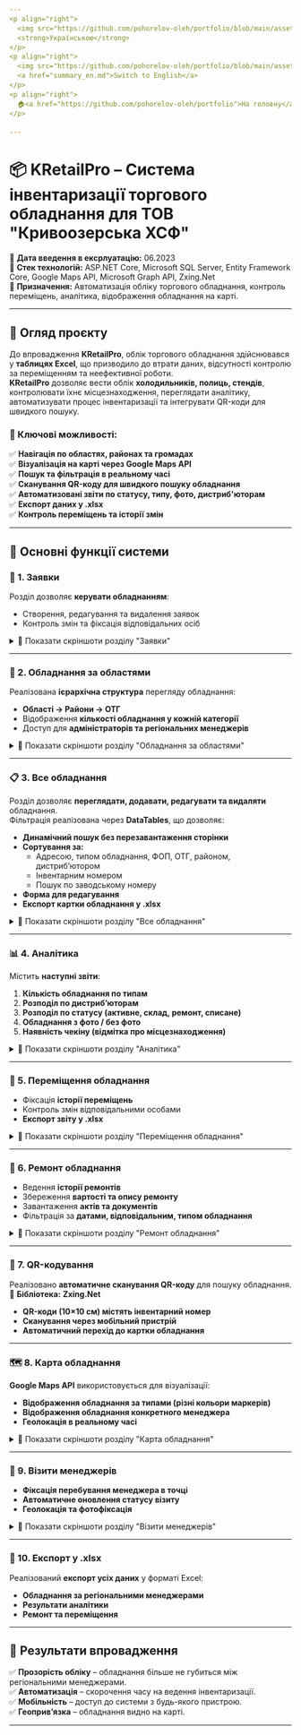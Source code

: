 ```yaml
---
<p align="right">
  <img src="https://github.com/pohorelov-oleh/portfolio/blob/main/assets/images/Flag_of_Ukraine_(dark_blue).svg" width="20">  
  <strong>Українською</strong>    
</p>
<p align="right">
  <img src="https://github.com/pohorelov-oleh/portfolio/blob/main/assets/images/Flag_of_the_United_States.svg" width="20">  
  <a href="summary_en.md">Switch to English</a>    
</p>
<p align="right">
  🏠<a href="https://github.com/pohorelov-oleh/portfolio">На головну</a>
</p>

---
```


# 📦 KRetailPro – Система інвентаризації торгового обладнання для ТОВ "Кривоозерська ХСФ"
 
📍 **Дата введення в ексрлуатацію:** 06.2023  
📍 **Стек технологій:** ASP.NET Core, Microsoft SQL Server, Entity Framework Core, Google Maps API, Microsoft Graph API, Zxing.Net  
📍 **Призначення:** Автоматизація обліку торгового обладнання, контроль переміщень, аналітика, відображення обладнання на карті.  

---

## 🚀 Огляд проєкту

До впровадження **KRetailPro**, облік торгового обладнання здійснювався у **таблицях Excel**, що призводило до втрати даних, відсутності контролю за переміщенням та неефективної роботи.  
**KRetailPro** дозволяє вести облік **холодильників, полиць, стендів**, контролювати їхнє місцезнаходження, переглядати аналітику, автоматизувати процес інвентаризації та інтегрувати QR-коди для швидкого пошуку.

### 📌 Ключові можливості:
✅ **Навігація по областях, районах та громадах**  
✅ **Візуалізація на карті через Google Maps API**  
✅ **Пошук та фільтрація в реальному часі**  
✅ **Сканування QR-коду для швидкого пошуку обладнання**  
✅ **Автоматизовані звіти по статусу, типу, фото, дистриб'юторам**  
✅ **Експорт даних у .xlsx**  
✅ **Контроль переміщень та історії змін**  

---

## 🎯 Основні функції системи

### 📝 1. Заявки  
Розділ дозволяє **керувати обладнанням**:
- Створення, редагування та видалення заявок  
- Контроль змін та фіксація відповідальних осіб  

<details>
<summary>📸 Показати скріншоти розділу "Заявки"</summary>

![Image 1](assets/1.application-index.png)
![Image 2](assets/1.1.application-create.png)  
![Image 3](assets/1.2.application-excel.png)

</details>  

---

### 📌 2. Обладнання за областями  
Реалізована **ієрархічна структура** перегляду обладнання:
- **Області → Райони → ОТГ**  
- Відображення **кількості обладнання у кожній категорії**  
- Доступ для **адміністраторів та регіональних менеджерів**  

<details>
<summary>📸 Показати скріншоти розділу "Обладнання за областями"</summary>

![Mail Index](assets/2.navigation-1.png)  
![Mail Create](assets/2.navigation-2.png)
![Mail Create](assets/2.navigation-3.png)
![Mail Create](assets/2.navigation-4.png)

</details>

---

### 📋 3. Все обладнання  
Розділ дозволяє **переглядати, додавати, редагувати та видаляти** обладнання.  
Фільтрація реалізована через **DataTables**, що дозволяє:
- **Динамічний пошук без перезавантаження сторінки**  
- **Сортування за:**  
  - Адресою, типом обладнання, ФОП, ОТГ, районом, дистриб’ютором  
  - Інвентарним номером  
  - Пошук по заводському номеру  
- **Форма для редагування**  
- **Експорт картки обладнання у .xlsx**  

<details>
<summary>📸 Показати скріншоти розділу "Все обладнання"</summary>

![Mail Index](assets/3.all-equipment-1.png)  
![Mail Create](assets/3.1.all-equipment-edit.png)

</details>

---

### 📊 4. Аналітика  
Містить **наступні звіти**:
1. **Кількість обладнання по типам**  
2. **Розподіл по дистриб’юторам**  
3. **Розподіл по статусу (активне, склад, ремонт, списане)**  
4. **Обладнання з фото / без фото**  
5. **Наявність чекіну (відмітка про місцезнаходження)**  

<details>
<summary>📸 Показати скріншоти розділу "Аналітика"</summary>

![Mail Index](assets/4.reports-index.png)  
![Mail Create](assets/4.1.reports-byTypes.png)
![Mail Create](assets/4.2.reports-byDistributors.png)
![Mail Create](assets/4.3.reports-byStatus.png)
![Mail Create](assets/4.4.reports-byPhoto.png)
![Mail Create](assets/4.5.reports-byCheckin.png)

</details>

---

### 🔄 5. Переміщення обладнання  
- Фіксація **історії переміщень**  
- Контроль змін відповідальними особами  
- **Експорт звіту у .xlsx**  

<details>
<summary>📸 Показати скріншоти розділу "Переміщення обладнання"</summary>

![Mail Index](assets/5.moving-equipment.png)  

</details>  

---

### 🔧 6. Ремонт обладнання  
- Ведення **історії ремонтів**  
- Збереження **вартості та опису ремонту**  
- Завантаження **актів та документів**  
- Фільтрація за **датами, відповідальним, типом обладнання**  

<details>
<summary>📸 Показати скріншоти розділу "Ремонт обладнання"</summary>

![Mail Index](assets/6.repair-equipment.png)  

</details>  

---

### 📲 7. QR-кодування  
Реалізовано **автоматичне сканування QR-коду** для пошуку обладнання.  
📌 **Бібліотека:** **Zxing.Net**  

- **QR-коди (10×10 см) містять інвентарний номер**  
- **Сканування через мобільний пристрій**  
- **Автоматичний перехід до картки обладнання**  

---

### 🗺 8. Карта обладнання  
**Google Maps API** використовується для візуалізації:
- **Відображення обладнання за типами (різні кольори маркерів)**  
- **Відображення обладнання конкретного менеджера**  
- **Геолокація в реальному часі**  

<details>
<summary>📸 Показати скріншоти розділу "Карта обладнання"</summary>

![Mail Index](assets/8.equipment-map.png)  
![Mail Create](assets/8.1.equipment-map-1.png)
![Mail Create](assets/8.2.equipment-map-2.png)

</details>  

---

### 📌 9. Візити менеджерів  
- **Фіксація перебування менеджера в точці**  
- **Автоматичне оновлення статусу візиту**  
- **Геолокація та фотофіксація**  

<details>
<summary>📸 Показати скріншоти розділу "Візити менеджерів"</summary>

![Mail Index](assets/9.visits.png)

</details>  

---

### 📂 10. Експорт у .xlsx  
Реалізований **експорт усіх даних** у форматі Excel:
- **Обладнання за регіональними менеджерами**  
- **Результати аналітики**  
- **Ремонт та переміщення**  

---

## 🎯 Результати впровадження  
✅ **Прозорість обліку** – обладнання більше не губиться між регіональними менеджерами.  
✅ **Автоматизація** – скорочення часу на ведення інвентаризації.  
✅ **Мобільність** – доступ до системи з будь-якого пристрою.  
✅ **Геоприв’язка** – обладнання видно на карті.  

---
